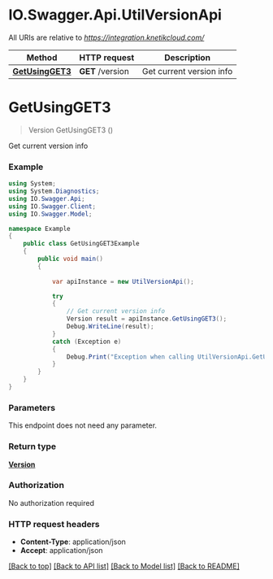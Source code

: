 # IO.Swagger.Api.UtilVersionApi

All URIs are relative to *https://integration.knetikcloud.com/*

Method | HTTP request | Description
------------- | ------------- | -------------
[**GetUsingGET3**](UtilVersionApi.md#getusingget3) | **GET** /version | Get current version info


<a name="getusingget3"></a>
# **GetUsingGET3**
> Version GetUsingGET3 ()

Get current version info

### Example
```csharp
using System;
using System.Diagnostics;
using IO.Swagger.Api;
using IO.Swagger.Client;
using IO.Swagger.Model;

namespace Example
{
    public class GetUsingGET3Example
    {
        public void main()
        {
            
            var apiInstance = new UtilVersionApi();

            try
            {
                // Get current version info
                Version result = apiInstance.GetUsingGET3();
                Debug.WriteLine(result);
            }
            catch (Exception e)
            {
                Debug.Print("Exception when calling UtilVersionApi.GetUsingGET3: " + e.Message );
            }
        }
    }
}
```

### Parameters
This endpoint does not need any parameter.

### Return type

[**Version**](Version.md)

### Authorization

No authorization required

### HTTP request headers

 - **Content-Type**: application/json
 - **Accept**: application/json

[[Back to top]](#) [[Back to API list]](../README.md#documentation-for-api-endpoints) [[Back to Model list]](../README.md#documentation-for-models) [[Back to README]](../README.md)

